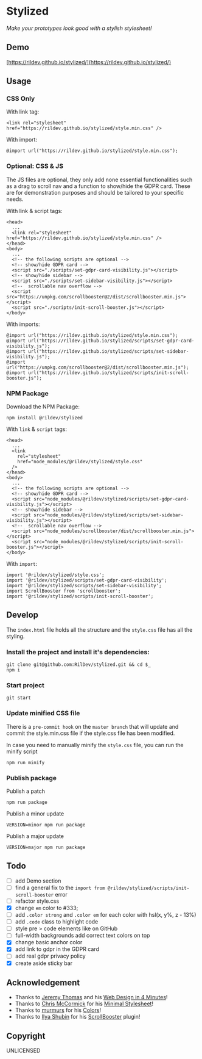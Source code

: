 # Stylized

_Make your prototypes look good with a stylish stylesheet!_

## Demo

[https://rildev.github.io/stylized/](https://rildev.github.io/stylized/)

## Usage

### CSS Only

With link tag:

```
<link rel="stylesheet" href="https://rildev.github.io/stylized/style.min.css" />
```

With import:

```
@import url("https://rildev.github.io/stylized/style.min.css");
```

### Optional: CSS & JS

The JS files are optional, they only add none essential functionalities such as a drag to scroll nav and a function to show/hide the GDPR card. These are for demonstration purposes and should be tailored to your specific needs.

With link & script tags:

```
<head>
  ...
  <link rel="stylesheet" href="https://rildev.github.io/stylized/style.min.css" />
</head>
<body>
  ...
  <!-- the following scripts are optional -->
  <!-- show/hide GDPR card -->
  <script src="./scripts/set-gdpr-card-visibility.js"></script>
  <!-- show/hide sidebar -->
  <script src="./scripts/set-sidebar-visibility.js"></script>
  <!--  scrollable nav overflow -->
  <script src="https://unpkg.com/scrollbooster@2/dist/scrollbooster.min.js"></script>
  <script src="./scripts/init-scroll-booster.js"></script>
</body>
```

With imports:

```
@import url("https://rildev.github.io/stylized/style.min.css");
@import url("https://rildev.github.io/stylized/scripts/set-gdpr-card-visibility.js");
@import url("https://rildev.github.io/stylized/scripts/set-sidebar-visibility.js");
@import url("https://unpkg.com/scrollbooster@2/dist/scrollbooster.min.js");
@import url("https://rildev.github.io/stylized/scripts/init-scroll-booster.js");
```

### NPM Package

Download the NPM Package:

```
npm install @rildev/stylized
```

With `link` & `script` tags:

```
<head>
  ...
  <link
    rel="stylesheet"
    href="node_modules/@rildev/stylized/style.css"
  />
</head>
<body>
  ...
  <!-- the following scripts are optional -->
  <!-- show/hide GDPR card -->
  <script src="node_modules/@rildev/stylized/scripts/set-gdpr-card-visibility.js"></script>
  <!-- show/hide sidebar -->
  <script src="node_modules/@rildev/stylized/scripts/set-sidebar-visibility.js"></script>
  <!--  scrollable nav overflow -->
  <script src="node_modules/scrollbooster/dist/scrollbooster.min.js"></script>
  <script src="node_modules/@rildev/stylized/scripts/init-scroll-booster.js"></script>
</body>
```

With `import`:

```
import '@rildev/stylized/style.css';
import '@rildev/stylized/scripts/set-gdpr-card-visibility';
import '@rildev/stylized/scripts/set-sidebar-visibility';
import ScrollBooster from 'scrollbooster';
import '@rildev/stylized/scripts/init-scroll-booster';
```

## Develop

The `index.html` file holds all the structure and the `style.css` file has all the styling.

### Install the project and install it's dependencies:

```
git clone git@github.com:RilDev/stylized.git && cd $_
npm i
```

### Start project

```
git start
```

### Update minified CSS file

There is a `pre-commit hook` on the `master branch` that will update and commit the style.min.css file if the style.css file has been modified.

In case you need to manually minify the `style.css` file, you can run the minify script

```
npm run minify
```

### Publish package

Publish a patch

```
npm run package
```

Publish a minor update

```
VERSION=minor npm run package
```

Publish a major update

```
VERSION=major npm run package
```

## Todo

- [ ] add Demo section
- [ ] find a general fix to the `import from @rildev/stylized/scripts/init-scroll-booster` error
- [ ] refactor style.css
- [x] change `em` color to #333;
- [ ] add `.color strong` and `.color em` for each color with hsl(x, y%, z - 13%)
- [ ] add `.code` class to highlight code
- [ ] style pre > code elements like on GitHub
- [ ] full-width backgrounds add correct text colors on top
- [x] change basic anchor color
- [x] add link to gdpr in the GDPR card
- [ ] add real gdpr privacy policy
- [x] create aside sticky bar

## Acknowledgement

- Thanks to [Jeremy Thomas](https://jgthms.com/) and his [Web Design in 4 Minutes](https://jgthms.com/web-design-in-4-minutes/)!
- Thanks to [Chris McCormick](https://github.com/chr15m) for his [Minimal Stylesheet](https://github.com/chr15m/minimal-stylesheet)!
- Thanks to [murmurs](https://github.com/mrmrs) for his [Colors](https://clrs.cc/)!
- Thanks to [Ilya Shubin](https://github.com/ilyashubin) for his [ScrollBooster](https://github.com/ilyashubin/scrollbooster) plugin!

## Copyright

UNLICENSED
